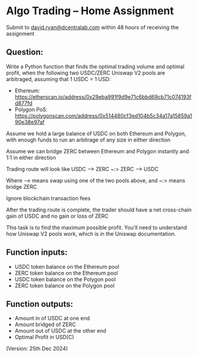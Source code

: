 # Algo Trading – Home Assignment

Submit to david.ryan@dcentralab.com within 48 hours of receiving the assignment

## Question:

Write a Python function that finds the optimal trading volume and optimal profit, when the following
two USDC/ZERC Uniswap V2 pools are arbitraged, assuming that 1 USDC = 1 USD:

- Ethereum: https://etherscan.io/address/0x29eba991f9d9e71c6bbd69cb71c074193fd877fd
- Polygon PoS:
  https://polygonscan.com/address/0x514480cf3ed104b5c34a17a15859a190e38e97af

Assume we hold a large balance of USDC on both Ethereum and Polygon, with enough funds to run
an arbitrage of any size in either direction

Assume we can bridge ZERC between Ethereum and Polygon instantly and 1:1 in either direction

Trading route will look like USDC —> ZERC ~:> ZERC —> USDC

Where
—> means swap using one of the two pools above, and
~:> means bridge ZERC

Ignore blockchain transaction fees

After the trading route is complete, the trader should have a net cross-chain gain of USDC and no gain or loss of ZERC

This task is to find the maximum possible profit. You'll need to understand how Uniswap V2 pools work, which is in the Uniswap documentation.

## Function inputs:

- USDC token balance on the Ethereum pool
- ZERC token balance on the Ethereum pool
- USDC token balance on the Polygon pool
- ZERC token balance on the Polygon pool

## Function outputs:

- Amount in of USDC at one end
- Amount bridged of ZERC
- Amount out of USDC at the other end
- Optimal Profit in USD(C)

(Version: 25th Dec 2024)
